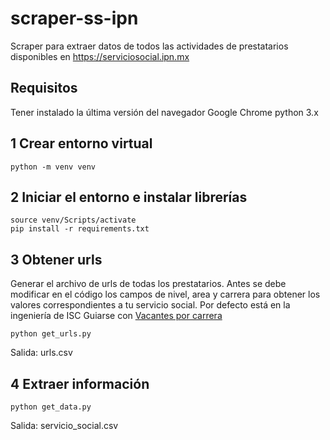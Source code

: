 # scraper-ss-ipn
Scraper para extraer datos de todos las actividades de prestatarios disponibles en https://serviciosocial.ipn.mx

## Requisitos
Tener instalado la última versión del navegador Google Chrome
python 3.x

## 1 Crear entorno virtual
```
python -m venv venv
```

## 2 Iniciar el entorno e instalar librerías
```
source venv/Scripts/activate
pip install -r requirements.txt
```

## 3 Obtener urls 
Generar el archivo de urls de todas los prestatarios. Antes se debe modificar en el código los campos de nivel, area y carrera para obtener los valores correspondientes a tu servicio social. Por defecto está en la ingeniería de ISC Guiarse con [Vacantes por carrera](https://serviciosocial.ipn.mx/infoServSoc/InfoServSocListaPerfiles.do)

```
python get_urls.py
```
Salida: urls.csv

## 4 Extraer información
```
python get_data.py 
```
Salida: servicio_social.csv
